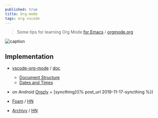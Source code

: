 ```yaml
---
published: true
title: Org-mode
tags: org vscode
---
```

> Some tips for learning Org Mode [for Emacs](https://sachachua.com/blog/2014/01/tips-learning-org-mode-emacs/) / [orgmode.org](https://orgmode.org/)

![caption](https://sachachua.com/blog/wp-content/uploads/2014/01/2014-01-07-Map-for-learning-Org-Mode-for-Emacs-640x480.png) <!-- .element height="50%" width="50% ustify-content="left" -->


## Implementation
- [vscode-org-mode](https://marketplace.visualstudio.com/items?itemName=vscode-org-mode.org-mode) / [doc](https://github.com/vscode-org-mode/vscode-org-mode/wiki)
	- [Document Structure](https://github.com/vscode-org-mode/vscode-org-mode/wiki/Document-Structure)
	- [Dates and Times](https://github.com/vscode-org-mode/vscode-org-mode/wiki/Dates-and-Times)
    
- on Android [Orgzly](http://www.orgzly.com/help) + [syncthing]({% post_url 2019-11-17-syncthing %})

- [Foam](https://foambubble.github.io/foam/) / [HN](https://news.ycombinator.com/item?id=24206727)
- [Archivy](https://github.com/Uzay-G/archivy) / [HN](https://news.ycombinator.com/item?id=24199419)
